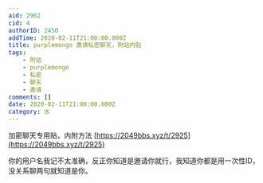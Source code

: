 ```yaml
---
aid: 2962
cid: 4
authorID: 2450
addTime: 2020-02-11T21:00:00.000Z
title: purplemongo 邀请私密聊天，附站内贴
tags:
    - 附站
    - purplemongo
    - 私密
    - 聊天
    - 邀请
comments: []
date: 2020-02-11T21:00:00.000Z
category: 水
---
```


加密聊天专用贴，内附方法 [https://2049bbs.xyz/t/2925](https://2049bbs.xyz/t/2925)

你的用户名我记不太准确，反正你知道是邀请你就行，我知道你都是用一次性ID，没关系聊两句就知道是你。
